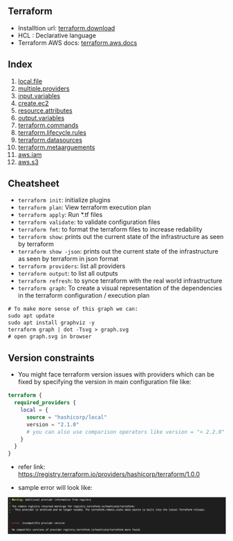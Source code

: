 ## Terraform

- Installtion url: [terraform.download](https://www.terraform.io/downloads.html)
- HCL : Declarative language
- Terraform AWS docs: [terraform.aws.docs](https://learn.hashicorp.com/tutorials/terraform/aws-build?in=terraform/aws-get-started)

## Index

1. [local.file](https://github.com/kartik1998/dotterraform/tree/master/local.file)
2. [multiple.providers](https://github.com/kartik1998/dotterraform/tree/master/multiple.providers)
3. [input.variables](https://github.com/kartik1998/dotterraform/tree/master/input.variables)
4. [create.ec2](https://github.com/kartik1998/dotterraform/tree/master/create.ec2)
5. [resource.attributes](https://github.com/kartik1998/dotterraform/tree/master/resource.attributes)
6. [output.variables](https://github.com/kartik1998/dotterraform/tree/master/output.variables)
7. [terraform.commands](https://github.com/kartik1998/dotterraform/tree/master/terraform.commands)
8. [terraform.lifecycle.rules](https://github.com/kartik1998/dotterraform/tree/master/terraform.lifecycle.rules)
9. [terraform.datasources](https://github.com/kartik1998/dotterraform/tree/master/terraform.datasources)
10. [terraform.metaarguements](https://github.com/kartik1998/dotterraform/tree/master/terraform.metaarguements)
11. [aws.iam](https://github.com/kartik1998/dotterraform/tree/master/aws.iam)
12. [aws.s3](https://github.com/kartik1998/dotterraform/tree/master/aws.s3)

## Cheatsheet 

- `terraform init`: initialize plugins
- `terraform plan`: View terraform execution plan
- `terraform apply`: Run \*.tf files
- `terraform validate`: to validate configuration files
- `terraform fmt`: to format the terraform files to increase redability
- `terraform show`: prints out the current state of the infrastructure as seen by terraform
- `terraform show -json`: prints out the current state of the infrastructure as seen by terraform in json format
- `terraform providers`: list all providers
- `terraform output`: to list all outputs
- `terraform refresh`: to synce terraform with the real world infrastructure
- `terraform graph`: To create a visual representation of the dependencies in the terraform configuration / execution plan

```shell
# To make more sense of this graph we can:
sudo apt update
sudo apt install graphviz -y
terraform graph | dot -Tsvg > graph.svg
# open graph.svg in browser
```

## Version constraints

* You might face terraform version issues with providers which can be fixed by specifying the version in main configuration file like: 

```terraform
terraform {
  required_providers {
    local = {
      source = "hashicorp/local"
      version = "2.1.0"
      # you can also use comparison operators like version = "< 2.2.0"
    }
  }
}
```

* refer link: https://registry.terraform.io/providers/hashicorp/terraform/1.0.0

* sample error will look like: 

![](https://raw.githubusercontent.com/kartik1998/dotterraform/master/images/version_error.png)
